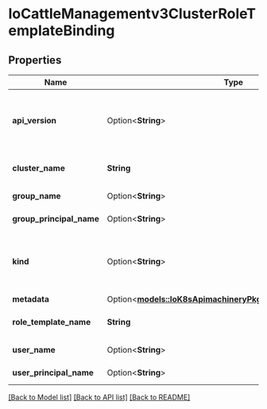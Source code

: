 # IoCattleManagementv3ClusterRoleTemplateBinding

## Properties

Name | Type | Description | Notes
------------ | ------------- | ------------- | -------------
**api_version** | Option<**String**> | APIVersion defines the versioned schema of this representation of an object. Servers should convert recognized schemas to the latest internal value, and may reject unrecognized values. More info: https://git.k8s.io/community/contributors/devel/sig-architecture/api-conventions.md#resources | [optional]
**cluster_name** | **String** | ClusterName is the metadata.name of the cluster to which a subject is added. Must match the namespace. Immutable. | 
**group_name** | Option<**String**> | GroupName is the name of the group subject added to the cluster. Immutable. | [optional]
**group_principal_name** | Option<**String**> | GroupPrincipalName is the name of the group principal subject added to the cluster. Immutable. | [optional]
**kind** | Option<**String**> | Kind is a string value representing the REST resource this object represents. Servers may infer this from the endpoint the client submits requests to. Cannot be updated. In CamelCase. More info: https://git.k8s.io/community/contributors/devel/sig-architecture/api-conventions.md#types-kinds | [optional]
**metadata** | Option<[**models::IoK8sApimachineryPkgApisMetaV1ObjectMeta**](ioK8sApimachineryPkgApisMetaV1ObjectMeta.md)> |  | [optional]
**role_template_name** | **String** | RoleTemplateName is the name of the role template that defines permissions to perform actions on resources in the cluster. Immutable. | 
**user_name** | Option<**String**> | UserName is the name of the user subject added to the cluster. Immutable. | [optional]
**user_principal_name** | Option<**String**> | UserPrincipalName is the name of the user principal subject added to the cluster. Immutable. | [optional]

[[Back to Model list]](../README.md#documentation-for-models) [[Back to API list]](../README.md#documentation-for-api-endpoints) [[Back to README]](../README.md)


